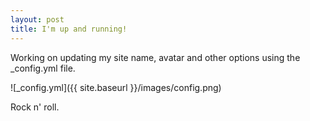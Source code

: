 ```yaml
---
layout: post
title: I'm up and running!
---
```


Working on updating my site name, avatar and other options using the _config.yml file.

![_config.yml]({{ site.baseurl }}/images/config.png)

Rock n' roll.